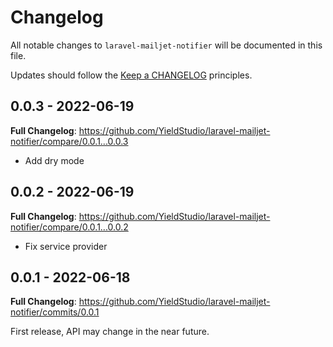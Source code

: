 # Changelog

All notable changes to `laravel-mailjet-notifier` will be documented in this file.

Updates should follow the [Keep a CHANGELOG](http://keepachangelog.com/) principles.

## 0.0.3 - 2022-06-19

**Full Changelog**: https://github.com/YieldStudio/laravel-mailjet-notifier/compare/0.0.1...0.0.3

- Add dry mode

## 0.0.2 - 2022-06-19

**Full Changelog**: https://github.com/YieldStudio/laravel-mailjet-notifier/compare/0.0.1...0.0.2

- Fix service provider

## 0.0.1 - 2022-06-18

**Full Changelog**: https://github.com/YieldStudio/laravel-mailjet-notifier/commits/0.0.1

First release, API may change in the near future.
